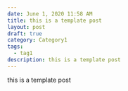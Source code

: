 ```yaml
---
date: June 1, 2020 11:58 AM
title: this is a template post
layout: post
draft: true
category: Category1
tags:
  - tag1
description: this is a template post
---
```

this is a template post